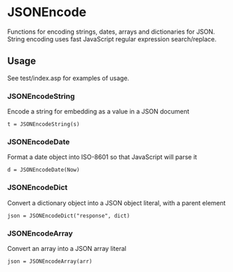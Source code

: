 # JSONEncode

Functions for encoding strings, dates, arrays and dictionaries for JSON. String encoding uses fast JavaScript regular expression search/replace.

## Usage

See test/index.asp for examples of usage.

### JSONEncodeString

Encode a string for embedding as a value in a JSON document

    t = JSONEncodeString(s)

### JSONEncodeDate

Format a date object into ISO-8601 so that JavaScript will parse it

    d = JSONEncodeDate(Now)

### JSONEncodeDict

Convert a dictionary object into a JSON object literal, with a parent element

    json = JSONEncodeDict("response", dict)

### JSONEncodeArray

Convert an array into a JSON array literal

    json = JSONEncodeArray(arr)
